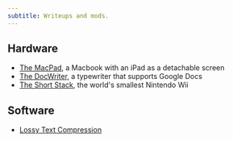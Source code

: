 ```yaml
---
subtitle: Writeups and mods.
---
```

## Hardware

- [The MacPad](https://www.macstories.net/stories/macpad-how-i-created-the-hybrid-mac-ipad-laptop-and-tablet-that-apple-wont-make/), a Macbook with an iPad as a detachable screen
- [The DocWriter](https://jsomers.net/blog/docwriter), a typewriter that supports Google Docs
- [The Short Stack](https://github.com/loopj/short-stack), the world's smallest Nintendo Wii

## Software

- [Lossy Text Compression](https://hackaday.io/project/5689-lossy-text-compression)
